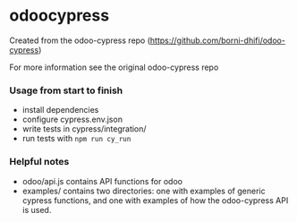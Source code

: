 # odoocypress
Created from the odoo-cypress repo (https://github.com/borni-dhifi/odoo-cypress)

For more information see the original odoo-cypress repo

### Usage from start to finish
* install dependencies
* configure cypress.env.json
* write tests in cypress/integration/
* run tests with `npm run cy_run`

### Helpful notes
* odoo/api.js contains API functions for odoo
* examples/ contains two directories: one with examples of generic cypress functions, and one with examples of how the odoo-cypress API is used.
